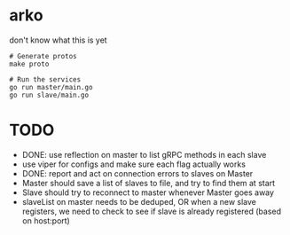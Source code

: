 # arko

don't know what this is yet

```
# Generate protos
make proto

# Run the services
go run master/main.go
go run slave/main.go
```

TODO
=====
* DONE: use reflection on master to list gRPC methods in each slave
* use viper for configs and make sure each flag actually works
* DONE: report and act on connection errors to slaves on Master
* Master should save a list of slaves to file, and try to find them at start
* Slave should try to reconnect to master whenever Master goes away
* slaveList on master needs to be deduped, OR when a new slave registers, we need to check to see if slave is already registered (based on host:port)
